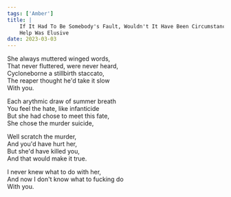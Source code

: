 ```yaml
---  
tags: ['Amber']
title: |
    If It Had To Be Somebody's Fault, Wouldn't It Have Been Circumstance's?  
    Help Was Elusive  
date: 2023-03-03
---
```


She always muttered winged words,  
That never fluttered, were never heard,  
Cycloneborne a stillbirth staccato,  
The reaper thought he'd take it slow  
With you.

Each arythmic draw of summer breath  
You feel the hate, like infanticide  
But she had chose to meet this fate,  
She chose the murder suicide,

Well scratch the murder,  
And you'd have hurt her,  
But she'd have killed you,  
And that would make it true.

I never knew what to do with her,  
And now I don't know what to fucking do  
With you.
